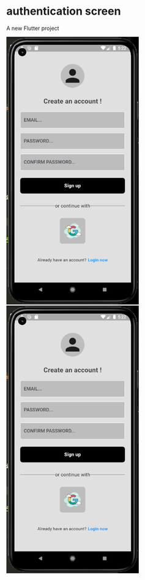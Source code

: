 # authentication screen

A new Flutter project

 ![image alt](https://github.com/jehovah-son/sign-in-page/blob/c540f2455678efdbb4c5dc372c7e92c599525d91/sign%20up.png)   ![image alt](https://github.com/jehovah-son/sign-in-page/blob/c540f2455678efdbb4c5dc372c7e92c599525d91/sign%20up.png)  
